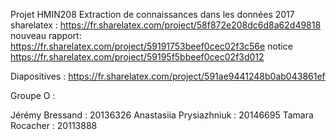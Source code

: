 Projet HMIN208 Extraction de connaissances dans les données 2017
sharelatex : https://fr.sharelatex.com/project/58f872e208dc6d8a62d49818
nouveau rapport: https://fr.sharelatex.com/project/59191753beef0cec02f3c56e
notice https://fr.sharelatex.com/project/59195f5bbeef0cec02f3d012

Diapositives : https://fr.sharelatex.com/project/591ae9441248b0ab043861ef

Groupe O :

Jérémy Bressand : 20136326
Anastasiia Prysiazhniuk : 20146695
Tamara Rocacher : 20113888
